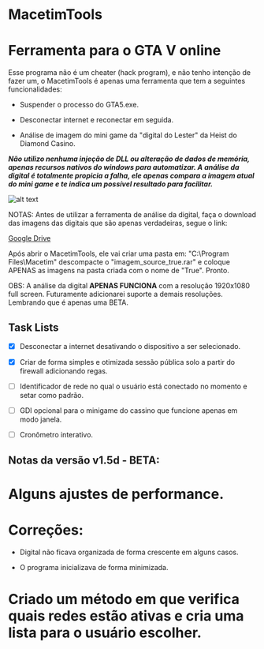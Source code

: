 # MacetimTools

# Ferramenta para o GTA V online

Esse programa não é um cheater (hack program), e não tenho intenção de fazer um, 
o MacetimTools é apenas uma ferramenta que tem a seguintes funcionalidades:

* Suspender o processo do GTA5.exe.

* Desconectar internet e reconectar em seguida.

* Análise de imagem do mini game da "digital do Lester" da Heist do Diamond Casino.

***Não utilizo nenhuma injeção de DLL ou alteração de dados de memória, apenas recursos nativos do windows para automatizar.
A análise da digital é totalmente propicia a falha, ele apenas compara a imagem atual do mini game e 
te indica um possível resultado para facilitar.***

![alt text](https://i.imgur.com/jamxTIG.png)

NOTAS:
Antes de utilizar a ferramenta de análise da digital, faça o download das imagens das digitais que são apenas verdadeiras, segue o link:

[Google Drive](https://drive.google.com/file/d/1jazL9dBK69CcO_r6zA5dZ8lsp4Msy2X_/view?usp=sharing)

Após abrir o MacetimTools, ele vai criar uma pasta em: "C:\Program Files\Macetim"
descompacte o "imagem_source_true.rar" e coloque APENAS as imagens na pasta criada com o nome de "True". Pronto.

OBS: A análise da digital **APENAS FUNCIONA** com a resolução 1920x1080 full screen. Futuramente adicionarei suporte a demais resoluções.
Lembrando que é apenas uma BETA.

## Task Lists
- [x] Desconectar a internet desativando o dispositivo a ser selecionado.
- [x] Criar de forma simples e otimizada sessão pública solo a partir do firewall adicionando regas.
- [ ] Identificador de rede no qual o usuário está conectado no momento e setar como padrão.
- [ ] GDI opcional para o minigame do cassino que funcione apenas em modo janela.
- [ ] Cronômetro interativo.


## Notas da versão v1.5d - BETA: 

# Alguns ajustes de performance.

# Correções: 

* Digital não ficava organizada de forma crescente em alguns casos.

* O programa inicializava de forma minimizada.

# Criado um método em que verifica quais redes estão ativas e cria uma lista para o usuário escolher.

